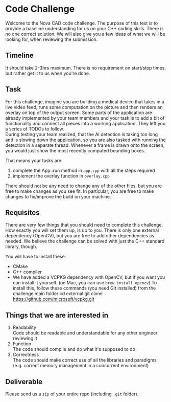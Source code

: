 # Code Challenge
Welcome to the Nova CAD code challenge. The purpose of this test is to provide
a baseline understanding for us on your C++ coding skills. There is no one correct
solution. We will also give you a few ideas of what we will be looking for,
when reviewing the submission.

## Timeline
It should take 2-3hrs maximum. There is no requirement on start/stop times, but rather get it to us when you're done.

## Task
For this challenge, imagine you are building a medical device that takes in a
live video feed, runs some computation on the picture and then renders an overlay
on top of the output screen. 
Some parts of the application are already implemented by your team members and your task
is to add a bit of functionality and connect all pieces into a working application. They
left you a series of TODOs to follow.  
During testing your team realized, that the AI detection is taking too long and is slowing
down the application, so you are also tasked with running the detection in a separate thread.
Whenever a frame is drawn onto the screen, you would just show the most recently computed
bounding boxes.  

That means your tasks are:
1. complete the App::run method in `app.cpp` with all the steps required
2. implement the overlay function in `overlay.cpp`

There should not be any need to change any of the other files, but you are free to make
changes as you see fit. In particular, you are free to make changes to fix/improve the build
on your machine.

## Requisites
There are very few things that you should need to complete this challenge. How exactly
you will set them up, is up to you. There is only one external dependency (OpenCV),
but you are free to add other dependencies as needed. We believe the challenge can be
solved with just the C++ standard library, though.

You will have to install these:
* CMake
* C++ compiler
* We have added a VCPKG dependency with OpenCV, but if you want you can install it yourself. (on Mac, you can use `brew install opencv`)
	To install this, follow these commands (you need Git installed) from the challenge main folder
	cd external
	git clone https://github.com/microsoft/vcpkg.git

## Things that we are interested in
1. Readability  
   Code should be readable and understandable for any other engineer reviewing it
2. Function  
   The code should compile and do what it's supposed to do
3. Correctness  
   The code should make correct use of all the libraries and paradigms
   (e.g. correct memory management in a concurrent environment)

## Deliverable
Please send us a `zip` of your entire repo (including `.git` folder).
